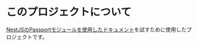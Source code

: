 # このプロジェクトについて

[NestJSのPassportモジュールを使用したドキュメント](https://docs.nestjs.com/recipes/passport)を試すために使用したプロジェクトです。